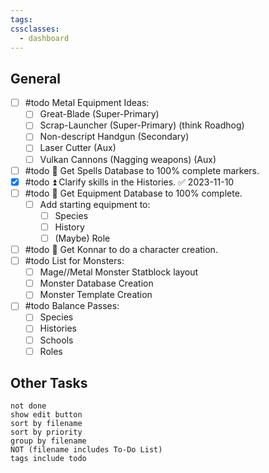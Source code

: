 ```yaml
---
tags: 
cssclasses:
  - dashboard
---
```

## General
- [ ] #todo Metal Equipment Ideas:
	- [ ] Great-Blade (Super-Primary)
	- [ ] Scrap-Launcher (Super-Primary) (think Roadhog)
	- [ ] Non-descript Handgun (Secondary)
	- [ ] Laser Cutter (Aux)
	- [ ] Vulkan Cannons (Nagging weapons) (Aux)
- [ ] #todo 🔺 Get Spells Database to 100% complete markers.
- [x] #todo ⏫ Clarify skills in the Histories. ✅ 2023-11-10
- [ ] #todo 🔺 Get Equipment Database to 100% complete.
	- [ ] Add starting equipment to:
		- [ ] Species
		- [ ] History
		- [ ] (Maybe) Role
- [ ] #todo 🔺  Get Konnar to do a character creation.
- [ ] #todo List for Monsters:
	- [ ] Mage//Metal Monster Statblock layout
	- [ ] Monster Database Creation
	- [ ] Monster Template Creation
- [ ] #todo Balance Passes:
	- [ ] Species
	- [ ] Histories
	- [ ] Schools
	- [ ] Roles
## Other Tasks
```tasks
not done
show edit button
sort by filename
sort by priority
group by filename
NOT (filename includes To-Do List)
tags include todo
```